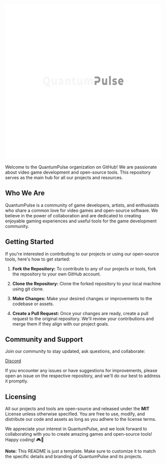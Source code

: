<p align="center"><img src="https://github.com/QuantumPulse-uk/.github/blob/main/svg353319%20(1).png" height=500 ></img></p>

Welcome to the QuantumPulse organization on GitHub! We are passionate about video game development and open-source tools. This repository serves as the main hub for all our projects and resources.

## Who We Are
QuantumPulse is a community of game developers, artists, and enthusiasts who share a common love for video games and open-source software. We believe in the power of collaboration and are dedicated to creating enjoyable gaming experiences and useful tools for the game development community.

## Getting Started
If you're interested in contributing to our projects or using our open-source tools, here's how to get started:

1. **Fork the Repository:** To contribute to any of our projects or tools, fork the repository to your own GitHub account.

2. **Clone the Repository:** Clone the forked repository to your local machine using git clone.

3. **Make Changes:** Make your desired changes or improvements to the codebase or assets.

4. **Create a Pull Request:** Once your changes are ready, create a pull request to the original repository. We'll review your contributions and merge them if they align with our project goals.

## Community and Support
Join our community to stay updated, ask questions, and collaborate:

<a href="https://discord.gg/qunZaw6Rjj">Discord</a>

If you encounter any issues or have suggestions for improvements, please open an issue on the respective repository, and we'll do our best to address it promptly.

## Licensing
All our projects and tools are open-source and released under the **MIT** License unless otherwise specified. You are free to use, modify, and distribute our code and assets as long as you adhere to the license terms.

We appreciate your interest in QuantumPulse, and we look forward to collaborating with you to create amazing games and open-source tools! Happy coding! 🎮🚀

**Note:** This README is just a template. Make sure to customize it to match the specific details and branding of QuantumPulse and its projects.
